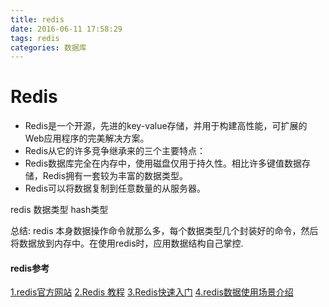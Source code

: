 ```yaml
---
title: redis
date: 2016-06-11 17:58:29
tags: redis
categories: 数据库
---
```


# Redis

* Redis是一个开源，先进的key-value存储，并用于构建高性能，可扩展的Web应用程序的完美解决方案。
* Redis从它的许多竞争继承来的三个主要特点：
* Redis数据库完全在内存中，使用磁盘仅用于持久性。相比许多键值数据存储，Redis拥有一套较为丰富的数据类型。
* Redis可以将数据复制到任意数量的从服务器。
<!--more-->
redis 数据类型  hash类型

总结:
redis 本身数据操作命令就那么多，每个数据类型几个封装好的命令，然后将数据放到内存中。在使用redis时，应用数据结构自己掌控.


#### redis参考

[1.redis官方网站](http://redis.io/)
[2.Redis 教程](http://www.runoob.com/redis/redis-tutorial.html)
[3.Redis快速入门](http://www.yiibai.com/redis/redis_quick_guide.html)
[4.redis数据使用场景介绍](http://blog.csdn.net/gaogaoshan/article/details/41039581/)

